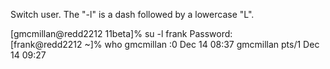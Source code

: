 Switch user. The "-l" is a dash followed by a lowercase "L".

[gmcmillan@redd2212 11beta]% su -l frank 
Password:  
[frank@redd2212 ~]% who 
gmcmillan :0       Dec 14 08:37 
gmcmillan pts/1    Dec 14 09:27 
